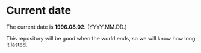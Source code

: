 # Current date

The current date is **1996.08.02.** (YYYY.MM.DD.)

This repository will be good when the world ends, so we will know how long it lasted.